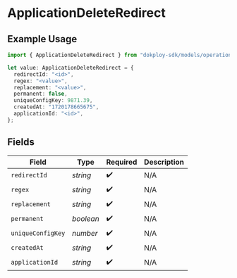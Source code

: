 # ApplicationDeleteRedirect

## Example Usage

```typescript
import { ApplicationDeleteRedirect } from "dokploy-sdk/models/operations";

let value: ApplicationDeleteRedirect = {
  redirectId: "<id>",
  regex: "<value>",
  replacement: "<value>",
  permanent: false,
  uniqueConfigKey: 9871.39,
  createdAt: "1720178665675",
  applicationId: "<id>",
};
```

## Fields

| Field              | Type               | Required           | Description        |
| ------------------ | ------------------ | ------------------ | ------------------ |
| `redirectId`       | *string*           | :heavy_check_mark: | N/A                |
| `regex`            | *string*           | :heavy_check_mark: | N/A                |
| `replacement`      | *string*           | :heavy_check_mark: | N/A                |
| `permanent`        | *boolean*          | :heavy_check_mark: | N/A                |
| `uniqueConfigKey`  | *number*           | :heavy_check_mark: | N/A                |
| `createdAt`        | *string*           | :heavy_check_mark: | N/A                |
| `applicationId`    | *string*           | :heavy_check_mark: | N/A                |